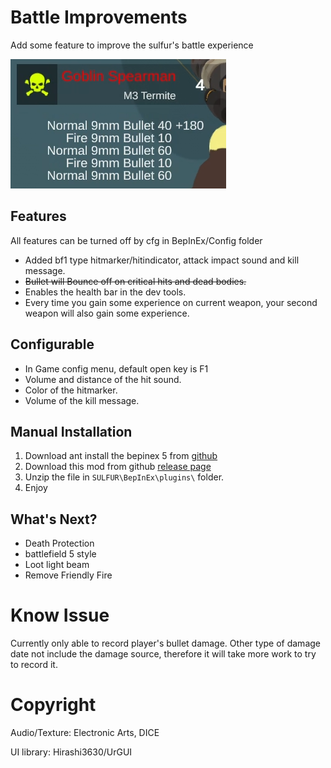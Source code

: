 # Battle Improvements
Add some feature to improve the sulfur's battle experience

![demo](https://raw.githubusercontent.com/CmmmmmmLau/SulFur_Battle_improvement/refs/heads/master/doc/preview.png)
## Features
All features can be turned off by cfg in BepInEx/Config folder
- Added bf1 type hitmarker/hitindicator, attack impact sound and kill message.
- ~~Bullet will Bounce off on critical hits and dead bodies.~~
- Enables the health bar in the dev tools.
- Every time you gain some experience on current weapon, your second weapon will also gain some experience.

## Configurable
- In Game config menu, default open key is F1
- Volume and distance of the hit sound.
- Color of the hitmarker.
- Volume of the kill message.

## Manual Installation
1. Download ant install the bepinex 5 from [github](https://github.com/BepInEx/BepInEx/releases/tag/v5.4.23.2)
2. Download this mod from github [release page](https://github.com/CmmmmmmLau/SulFur_Battle_improvement/releases)
3. Unzip the file in ``SULFUR\BepInEx\plugins\`` folder.
4. Enjoy

## What's Next?
- Death Protection
- battlefield 5 style
- Loot light beam
- Remove Friendly Fire

# Know Issue
Currently only able to record player's bullet damage. Other type of damage date not include the damage source, therefore it will take more work to try to record it.

# Copyright
Audio/Texture: Electronic Arts, DICE

UI library: Hirashi3630/UrGUI

